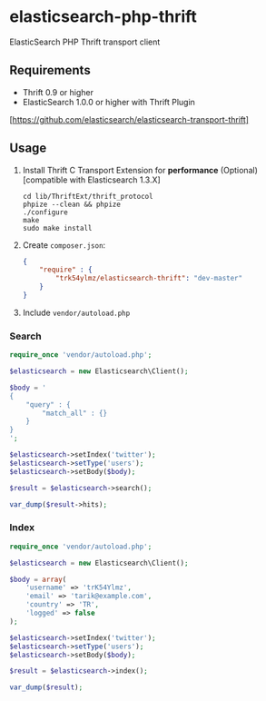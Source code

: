 elasticsearch-php-thrift
========================

ElasticSearch PHP Thrift transport client


## Requirements

* Thrift 0.9 or higher
* ElasticSearch 1.0.0 or higher with Thrift Plugin

[https://github.com/elasticsearch/elasticsearch-transport-thrift]

## Usage

1. Install Thrift C Transport Extension for **performance** (Optional) [compatible with Elasticsearch 1.3.X]

    ```shell
    cd lib/ThriftExt/thrift_protocol
    phpize --clean && phpize
    ./configure
    make
    sudo make install
    ```
2. Create `composer.json`:

    ```json
    {
        "require" : {
            "trk54ylmz/elasticsearch-thrift": "dev-master"
        }
    }
    ```
3. Include `vendor/autoload.php`


### Search

```php
require_once 'vendor/autoload.php';

$elasticsearch = new Elasticsearch\Client();

$body = '
{
    "query" : {
        "match_all" : {}
    }
}
';

$elasticsearch->setIndex('twitter');
$elasticsearch->setType('users');
$elasticsearch->setBody($body);

$result = $elasticsearch->search();

var_dump($result->hits);
```

### Index

```php
require_once 'vendor/autoload.php';

$elasticsearch = new Elasticsearch\Client();

$body = array(
    'username' => 'trK54Ylmz',
    'email' => 'tarik@example.com',
    'country' => 'TR',
    'logged' => false
);

$elasticsearch->setIndex('twitter');
$elasticsearch->setType('users');
$elasticsearch->setBody($body);

$result = $elasticsearch->index();

var_dump($result);
```